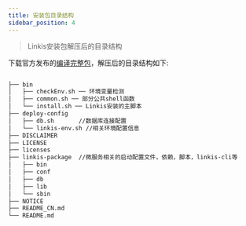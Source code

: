```yaml
---
title: 安装包目录结构
sidebar_position: 4
---
```

> Linkis安装包解压后的目录结构

下载官方发布的[编译完整包](https://linkis.apache.org/zh-CN/download/main)，解压后的目录结构如下:

```html

├── bin
│   ├── checkEnv.sh ── 环境变量检测
│   ├── common.sh ── 部分公共shell函数
│   └── install.sh ── Linkis安装的主脚本
├── deploy-config
│   ├── db.sh       //数据库连接配置
│   └── linkis-env.sh //相关环境配置信息
├── DISCLAIMER
├── LICENSE
├── licenses  
├── linkis-package  //微服务相关的启动配置文件，依赖，脚本，linkis-cli等
│   ├── bin
│   ├── conf
│   ├── db
│   ├── lib
│   └── sbin
├── NOTICE
├── README_CN.md
└── README.md

```